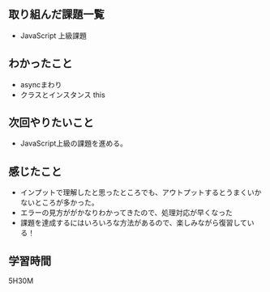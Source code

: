 ## 取り組んだ課題一覧

- JavaScript 上級課題

## わかったこと

- asyncまわり
- クラスとインスタンス this

## 次回やりたいこと

- JavaScript上級の課題を進める。

## 感じたこと

- インプットで理解したと思ったところでも、アウトプットするとうまくいかないところが多かった。
- エラーの見方ががかなりわかってきたので、処理対応が早くなった
- 課題を達成するにはいろいろな方法があるので、楽しみながら復習している！


## 学習時間
5H30M